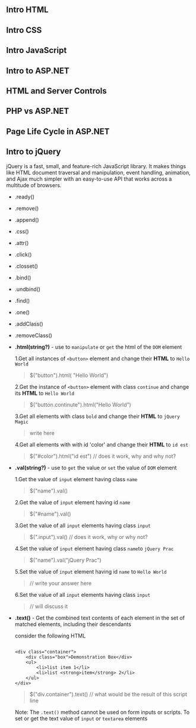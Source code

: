 ## Intro HTML

## Intro CSS

## Intro JavaScript

## Intro to ASP.NET

## HTML and Server Controls

## PHP vs ASP.NET

## Page Life Cycle in ASP.NET

## Intro to jQuery

jQuery is a fast, small, and feature-rich JavaScript library. It makes things like HTML document traversal and manipulation, event handling, animation, and Ajax much simpler with an easy-to-use API that works across a multitude of browsers.

- .ready()
- .remove()
- .append()
- .css()
- .attr()
- .click()
- .closset()
- .bind()
- .undbind()
- .find()
- .one()
- .addClass()
- .removeClass()
- **.html(string?)** -  use to `manipulate` or `get` the html of the `DOM` element

    1.Get all instances of `<button>` element and change their **HTML** to `Hello World`

    > $("button").html( "Hello World")

    2.Get the instance of `<button>` element with class `continue` and change its **HTML** to `Hello World`

    > $("button.continute").html("Hello World")

    3.Get all elements with class `bold` and change their **HTML** to `jQuery Magic`

    > write here

    4.Get all elements with with id 'color' and change their **HTML** to `id est`

    > $("#color").html("id est") // does it work, why and why not?

- **.val(string?)** - use to `get` the value or `set` the value of `DOM` element

    1.Get the value of `input` element having class `name`

    > $("name").val()

    2.Get the value of `input` element having id `name`

    > $("#name").val()

    3.Get the value of all `input` elements having class `input`

    > $(".input").val() // does it work, why or why not?

    4.Set the value of `input` element having class `name`to `jQuery Prac`

    > $("name").val("jQuery Prac")

    5.Set the value of `input` element having id `name` to `Hello World`

    > // write your answer here

    6.Set the value of all `input` elements having class `input`

    > // will discuss it

- **.text()** - Get the combined text contents of each element in the set of matched elements, including their descendants

    consider the following HTML

    ```

    <div class="container">
        <div class="box">Demonstration Box</div>
        <ul>
            <li>list item 1</li>
            <li>list <strong>item</strong> 2</li>
        </ul>
    </div>
    ```

    > $("div.container").text() // what would be the result of this script line

    Note: The `.text()` method cannot be used on form inputs or scripts. To set or get the text value of `input` or `textarea` elements